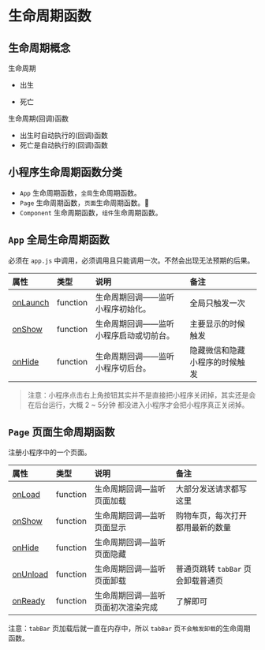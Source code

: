 # 生命周期函数

## 生命周期概念

生命周期

- 出生

- 死亡

生命周期(回调)函数

- 出生时自动执行的(回调)函数
- 死亡是自动执行的(回调)函数

## 小程序生命周期函数分类

- `App` 生命周期函数，`全局`生命周期函数。
- `Page`  生命周期函数，`页面`生命周期函数。🚩
- `Component` 生命周期函数，`组件`生命周期函数。

## `App` 全局生命周期函数

必须在 `app.js` 中调用，必须调用且只能调用一次。不然会出现无法预期的后果。

| 属性                                                         | 类型     | 说明                                   | 备注                           |
| :----------------------------------------------------------- | :------- | :------------------------------------- | :----------------------------- |
| [onLaunch](https://developers.weixin.qq.com/miniprogram/dev/reference/api/App.html#onLaunch-Object-object) | function | 生命周期回调——监听小程序初始化。       | 全局只触发一次                 |
| [onShow](https://developers.weixin.qq.com/miniprogram/dev/reference/api/App.html#onShow-Object-object) | function | 生命周期回调——监听小程序启动或切前台。 | 主要显示的时候触发             |
| [onHide](https://developers.weixin.qq.com/miniprogram/dev/reference/api/App.html#onHide) | function | 生命周期回调——监听小程序切后台。       | 隐藏微信和隐藏小程序的时候触发 |

> 注意：小程序点击右上角按钮其实并不是直接把小程序关闭掉，其实还是会在后台运行，大概 2 ~ 5分钟 都没进入小程序才会把小程序真正关闭掉。

## `Page` 页面生命周期函数

注册小程序中的一个页面。

| 属性                                                         | 类型     | 说明                              | 备注                               |
| :----------------------------------------------------------- | :------- | :-------------------------------- | :--------------------------------- |
| [onLoad](https://developers.weixin.qq.com/miniprogram/dev/reference/api/Page.html#onLoad-Object-query) | function | 生命周期回调—监听页面加载         | 大部分发送请求都写这里             |
| [onShow](https://developers.weixin.qq.com/miniprogram/dev/reference/api/Page.html#onShow) | function | 生命周期回调—监听页面显示         | 购物车页，每次打开都用最新的数量   |
| [onHide](https://developers.weixin.qq.com/miniprogram/dev/reference/api/Page.html#onHide) | function | 生命周期回调—监听页面隐藏         |                                    |
| [onUnload](https://developers.weixin.qq.com/miniprogram/dev/reference/api/Page.html#onUnload) | function | 生命周期回调—监听页面卸载         | 普通页跳转 `tabBar` 页会卸载普通页 |
| [onReady](https://developers.weixin.qq.com/miniprogram/dev/reference/api/Page.html#onReady) | function | 生命周期回调—监听页面初次渲染完成 | 了解即可                           |

注意：`tabBar` 页加载后就一直在内存中，所以 `tabBar` 页`不会触发卸载`的生命周期函数。
